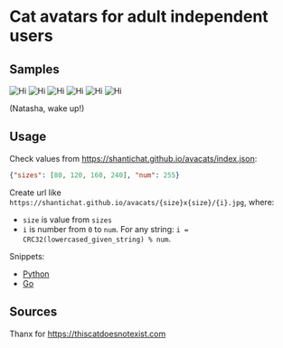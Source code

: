 # Cat avatars for adult independent users

## Samples
![Hi](https://shantichat.github.io/avacats/80x80/1.jpg)
![Hi](https://shantichat.github.io/avacats/80x80/2.jpg)
![Hi](https://shantichat.github.io/avacats/80x80/3.jpg)
![Hi](https://shantichat.github.io/avacats/80x80/4.jpg)
![Hi](https://shantichat.github.io/avacats/80x80/5.jpg)
![Hi](https://shantichat.github.io/avacats/80x80/6.jpg)

(Natasha, wake up!)

## Usage

Check values from https://shantichat.github.io/avacats/index.json:
```json
{"sizes": [80, 120, 160, 240], "num": 255}
```

Create url like `https://shantichat.github.io/avacats/{size}x{size}/{i}.jpg`, where:
 * `size` is value from `sizes` 
 * `i` is number from `0` to `num`. For any string: `i = CRC32(lowercased_given_string) % num`.
 
Snippets:
 * [Python](https://github.com/shantichat/avacats/tree/main/snippets/avacat.py)
 * [Go](https://github.com/shantichat/avacats/tree/main/snippets/avacat.go)

## Sources

Thanx for https://thiscatdoesnotexist.com
